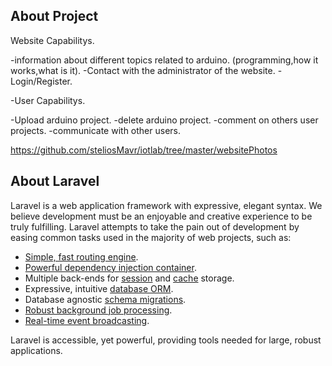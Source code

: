 ## About Project


Website Capabilitys.

-information about different topics related to arduino. (programming,how it works,what is it).
-Contact with the administrator of the website.
-Login/Register.

-User Capabilitys. 

-Upload arduino project.
-delete arduino project.
-comment on others user projects.
-communicate with other users.


https://github.com/steliosMavr/iotlab/tree/master/websitePhotos

## About Laravel

Laravel is a web application framework with expressive, elegant syntax. We believe development must be an enjoyable and creative experience to be truly fulfilling. Laravel attempts to take the pain out of development by easing common tasks used in the majority of web projects, such as:

- [Simple, fast routing engine](https://laravel.com/docs/routing).
- [Powerful dependency injection container](https://laravel.com/docs/container).
- Multiple back-ends for [session](https://laravel.com/docs/session) and [cache](https://laravel.com/docs/cache) storage.
- Expressive, intuitive [database ORM](https://laravel.com/docs/eloquent).
- Database agnostic [schema migrations](https://laravel.com/docs/migrations).
- [Robust background job processing](https://laravel.com/docs/queues).
- [Real-time event broadcasting](https://laravel.com/docs/broadcasting).

Laravel is accessible, yet powerful, providing tools needed for large, robust applications.

